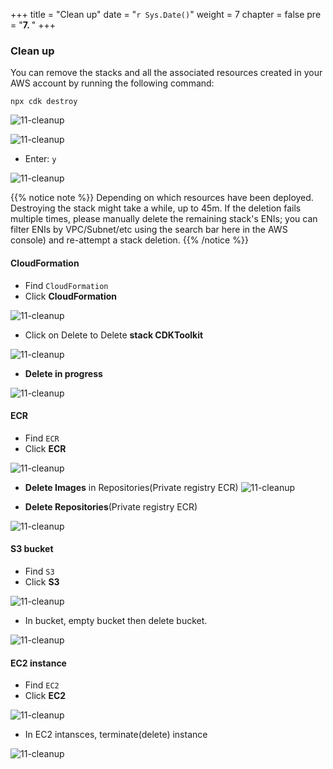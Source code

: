 +++
title = "Clean up"
date = "`r Sys.Date()`"
weight = 7
chapter = false
pre = "<b>7. </b>"
+++
### Clean up

You can remove the stacks and all the associated resources created in your AWS account by running the following command:

```
npx cdk destroy
```

![11-cleanup](/Deploying-a-Multi-Model-and-Multi-RAG-Powered-Chatbot-Using-AWS-CDK-on-AWS/images/11-cleanup/001-11-cleanup.png?width=90pc)



![11-cleanup](/Deploying-a-Multi-Model-and-Multi-RAG-Powered-Chatbot-Using-AWS-CDK-on-AWS/images/11-cleanup/002-11-cleanup.png?width=90pc)

- Enter: `y`

![11-cleanup](/Deploying-a-Multi-Model-and-Multi-RAG-Powered-Chatbot-Using-AWS-CDK-on-AWS/images/11-cleanup/003-11-cleanup.png?width=90pc)


{{% notice note %}}
Depending on which resources have been deployed. Destroying the stack might take a while, up to 45m. If the deletion fails multiple times, please manually delete the remaining stack's ENIs; you can filter ENIs by VPC/Subnet/etc using the search bar here in the AWS console) and re-attempt a stack deletion.
{{% /notice %}}


#### **CloudFormation**
  - Find `CloudFormation`
  - Click **CloudFormation**

![11-cleanup](/Deploying-a-Multi-Model-and-Multi-RAG-Powered-Chatbot-Using-AWS-CDK-on-AWS/images/11-cleanup/013-11-cleanup.png?width=90pc)

- Click on Delete to Delete **stack CDKToolkit**

![11-cleanup](/Deploying-a-Multi-Model-and-Multi-RAG-Powered-Chatbot-Using-AWS-CDK-on-AWS/images/11-cleanup/004-11-cleanup.png?width=90pc)

- **Delete in progress**

![11-cleanup](/Deploying-a-Multi-Model-and-Multi-RAG-Powered-Chatbot-Using-AWS-CDK-on-AWS/images/11-cleanup/005-11-cleanup.png?width=90pc)

#### **ECR**
  - Find `ECR`
  - Click **ECR**

![11-cleanup](/Deploying-a-Multi-Model-and-Multi-RAG-Powered-Chatbot-Using-AWS-CDK-on-AWS/images/11-cleanup/011-11-cleanup.png?width=90pc)

- **Delete Images** in Repositories(Private registry ECR)
![11-cleanup](/Deploying-a-Multi-Model-and-Multi-RAG-Powered-Chatbot-Using-AWS-CDK-on-AWS/images/11-cleanup/007-11-cleanup.png?width=90pc)

- **Delete Repositories**(Private registry ECR)

![11-cleanup](/Deploying-a-Multi-Model-and-Multi-RAG-Powered-Chatbot-Using-AWS-CDK-on-AWS/images/11-cleanup/006-11-cleanup.png?width=90pc)

#### **S3 bucket**
  - Find `S3`
  - Click **S3**

![11-cleanup](/Deploying-a-Multi-Model-and-Multi-RAG-Powered-Chatbot-Using-AWS-CDK-on-AWS/images/11-cleanup/012-11-cleanup.png?width=90pc)

- In bucket, empty bucket then delete bucket.

![11-cleanup](/Deploying-a-Multi-Model-and-Multi-RAG-Powered-Chatbot-Using-AWS-CDK-on-AWS/images/11-cleanup/008-11-cleanup.png?width=90pc)

#### **EC2 instance**
  - Find `EC2`
  - Click **EC2**

![11-cleanup](/Deploying-a-Multi-Model-and-Multi-RAG-Powered-Chatbot-Using-AWS-CDK-on-AWS/images/11-cleanup/010-11-cleanup.png?width=90pc)

- In EC2 intansces, terminate(delete) instance

![11-cleanup](/Deploying-a-Multi-Model-and-Multi-RAG-Powered-Chatbot-Using-AWS-CDK-on-AWS/images/11-cleanup/009-11-cleanup.png?width=90pc)
